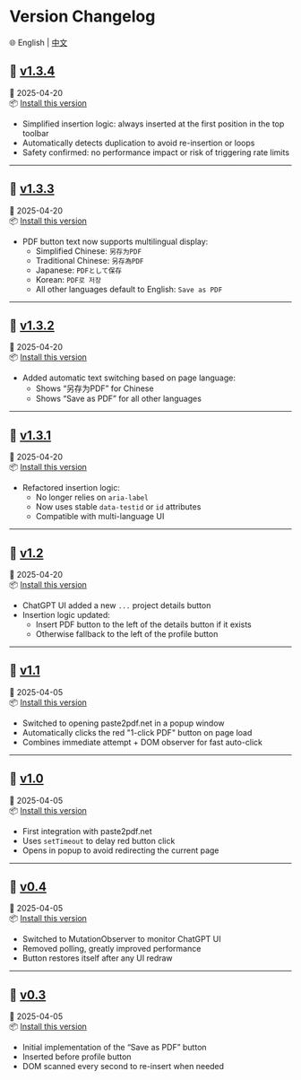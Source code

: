 # Version Changelog

🌐 English | [中文](./README.md)

## 📌 [v1.3.4](https://github.com/SeanX16/ChatGPT-to-PDF/blob/main/versions/ChatGPT-to-PDF-button-v1.3.4.user.js)

📅 2025-04-20  
📦 [Install this version](https://raw.githubusercontent.com/SeanX16/ChatGPT-to-PDF/main/versions/ChatGPT-to-PDF-button-v1.3.4.user.js)

- Simplified insertion logic: always inserted at the first position in the top toolbar
- Automatically detects duplication to avoid re-insertion or loops
- Safety confirmed: no performance impact or risk of triggering rate limits

---

## 📌 [v1.3.3](https://github.com/SeanX16/ChatGPT-to-PDF/blob/main/versions/ChatGPT-to-PDF-button-v1.3.3.user.js)

📅 2025-04-20  
📦 [Install this version](https://raw.githubusercontent.com/SeanX16/ChatGPT-to-PDF/main/versions/ChatGPT-to-PDF-button-v1.3.3.user.js)

- PDF button text now supports multilingual display:
  - Simplified Chinese: `另存为PDF`
  - Traditional Chinese: `另存為PDF`
  - Japanese: `PDFとして保存`
  - Korean: `PDF로 저장`
  - All other languages default to English: `Save as PDF`

---

## 📌 [v1.3.2](https://github.com/SeanX16/ChatGPT-to-PDF/blob/main/versions/ChatGPT-to-PDF-button-v1.3.2.user.js)

📅 2025-04-20  
📦 [Install this version](https://raw.githubusercontent.com/SeanX16/ChatGPT-to-PDF/main/versions/ChatGPT-to-PDF-button-v1.3.2.user.js)

- Added automatic text switching based on page language:
  - Shows “另存为PDF” for Chinese
  - Shows “Save as PDF” for all other languages

---

## 📌 [v1.3.1](https://github.com/SeanX16/ChatGPT-to-PDF/blob/main/versions/ChatGPT-to-PDF-button-v1.3.1.user.js)

📅 2025-04-20  
📦 [Install this version](https://raw.githubusercontent.com/SeanX16/ChatGPT-to-PDF/main/versions/ChatGPT-to-PDF-button-v1.3.1.user.js)

- Refactored insertion logic:
  - No longer relies on `aria-label`
  - Now uses stable `data-testid` or `id` attributes
  - Compatible with multi-language UI

---

## 📌 [v1.2](https://github.com/SeanX16/ChatGPT-to-PDF/blob/main/versions/ChatGPT-to-PDF-button-v1.2.user.js)

📅 2025-04-20  
📦 [Install this version](https://raw.githubusercontent.com/SeanX16/ChatGPT-to-PDF/main/versions/ChatGPT-to-PDF-button-v1.2.user.js)

- ChatGPT UI added a new `...` project details button
- Insertion logic updated:
  - Insert PDF button to the left of the details button if it exists
  - Otherwise fallback to the left of the profile button

---

## 📌 [v1.1](https://github.com/SeanX16/ChatGPT-to-PDF/blob/main/versions/ChatGPT-to-PDF-button-v1.1.user.js)

📅 2025-04-05  
📦 [Install this version](https://raw.githubusercontent.com/SeanX16/ChatGPT-to-PDF/main/versions/ChatGPT-to-PDF-button-v1.1.user.js)

- Switched to opening paste2pdf.net in a popup window
- Automatically clicks the red "1-click PDF" button on page load
- Combines immediate attempt + DOM observer for fast auto-click

---

## 📌 [v1.0](https://github.com/SeanX16/ChatGPT-to-PDF/blob/main/versions/ChatGPT-to-PDF-button-v1.0.user.js)

📅 2025-04-05  
📦 [Install this version](https://raw.githubusercontent.com/SeanX16/ChatGPT-to-PDF/main/versions/ChatGPT-to-PDF-button-v1.0.user.js)

- First integration with paste2pdf.net
- Uses `setTimeout` to delay red button click
- Opens in popup to avoid redirecting the current page

---

## 📌 [v0.4](https://github.com/SeanX16/ChatGPT-to-PDF/blob/main/versions/ChatGPT-to-PDF-button-v0.4.user.js)

📅 2025-04-05  
📦 [Install this version](https://raw.githubusercontent.com/SeanX16/ChatGPT-to-PDF/main/versions/ChatGPT-to-PDF-button-v0.4.user.js)

- Switched to MutationObserver to monitor ChatGPT UI
- Removed polling, greatly improved performance
- Button restores itself after any UI redraw

---

## 📌 [v0.3](https://github.com/SeanX16/ChatGPT-to-PDF/blob/main/versions/ChatGPT-to-PDF-button-v0.3.user.js)

📅 2025-04-05  
📦 [Install this version](https://raw.githubusercontent.com/SeanX16/ChatGPT-to-PDF/main/versions/ChatGPT-to-PDF-button-v0.3.user.js)

- Initial implementation of the “Save as PDF” button
- Inserted before profile button
- DOM scanned every second to re-insert when needed

